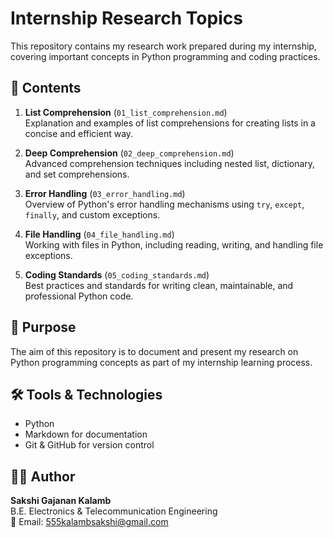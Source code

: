 # Internship Research Topics

This repository contains my research work prepared during my internship, covering important concepts in Python programming and coding practices.

## 📂 Contents
1. **List Comprehension** (`01_list_comprehension.md`)  
   Explanation and examples of list comprehensions for creating lists in a concise and efficient way.

2. **Deep Comprehension** (`02_deep_comprehension.md`)  
   Advanced comprehension techniques including nested list, dictionary, and set comprehensions.

3. **Error Handling** (`03_error_handling.md`)  
   Overview of Python's error handling mechanisms using `try`, `except`, `finally`, and custom exceptions.

4. **File Handling** (`04_file_handling.md`)  
   Working with files in Python, including reading, writing, and handling file exceptions.

5. **Coding Standards** (`05_coding_standards.md`)  
   Best practices and standards for writing clean, maintainable, and professional Python code.

## 📄 Purpose
The aim of this repository is to document and present my research on Python programming concepts as part of my internship learning process.

## 🛠️ Tools & Technologies
- Python
- Markdown for documentation
- Git & GitHub for version control

## 👩‍💻 Author
**Sakshi Gajanan Kalamb**  
B.E. Electronics & Telecommunication Engineering  
📧 Email: 555kalambsakshi@gmail.com  

